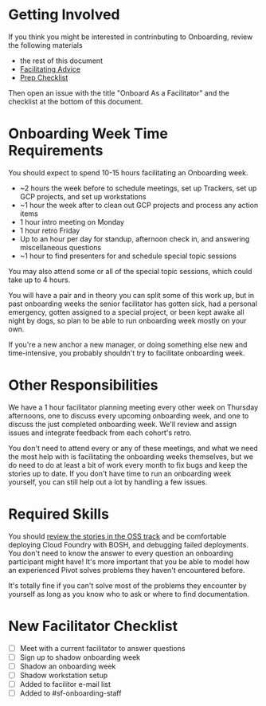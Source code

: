 # Getting Involved
If you think you might be interested in contrinbuting to Onboarding,
review the following materials
- the rest of this document
- [Facilitating Advice](https://github.com/pivotal/cf-onboarding/blob/master/FACILITATING.md)
- [Prep Checklist](https://github.com/pivotal/cf-onboarding/blob/master/PREP_CHECKLIST.md)

Then open an issue with the title "Onboard <My Name> As a Facilitator" and the checklist at the bottom of this document.

# Onboarding Week Time Requirements

You should expect to spend 10-15 hours facilitating an Onboarding week.

- ~2 hours the week before to schedule meetings, set up Trackers, set up GCP projects, and set up workstations
- ~1 hour the week after to clean out GCP projects and process any action items
- 1 hour intro meeting on Monday
- 1 hour retro Friday
- Up to an hour per day for standup, afternoon check in, and answering miscellaneous questions
- ~1 hour to find presenters for and schedule special topic sessions

You may also attend some or all of the special topic sessions, which could take up to 4 hours.

You will have a pair
and in theory you can split some of this work up,
but in past onboarding weeks the senior facilitator has gotten sick,
had a personal emergency,
gotten assigned to a special project,
or been kept awake all night by dogs,
so plan to be able to run onboarding week mostly on your own.

If you're a new anchor
a new manager,
or doing something else new and time-intensive,
you probably shouldn't try to facilitate onboarding week.

# Other Responsibilities
We have a 1 hour facilitator planning meeting every other week on Thursday afternoons,
one to discuss every upcoming onboarding week,
and one to discuss the just completed onboarding week.
We'll review and assign issues
and integrate feedback from each cohort's retro.

You don't need to attend every or any of these meetings,
and what we need the most help with is facilitating the onboarding weeks themselves,
but we do need to do at least a bit of work every month
to fix bugs and keep the stories up to date.
If you don't have time to run an onboarding week yourself,
you can still help out a lot by handling a few issues.

# Required Skills
You should [review the stories in the OSS track](https://github.com/pivotal/cf-onboarding/blob/master/generate-tracker-csv.go#L35)
and be comfortable deploying Cloud Foundry with BOSH,
and debugging failed deployments.
You don't need to know the answer to every question an onboarding participant might have!
It's more important that you be able to model
how an experienced Pivot solves problems they haven't encountered before.

It's totally fine if you can't solve most of the problems they encounter by yourself
as long as you know who to ask
or where to find documentation.

# New Facilitator Checklist
- [ ] Meet with a current facilitator to answer questions
- [ ] Sign up to shadow onboarding week
- [ ] Shadow an onboarding week
- [ ] Shadow workstation setup
- [ ] Added to facilitor e-mail list
- [ ] Added to #sf-onboarding-staff
